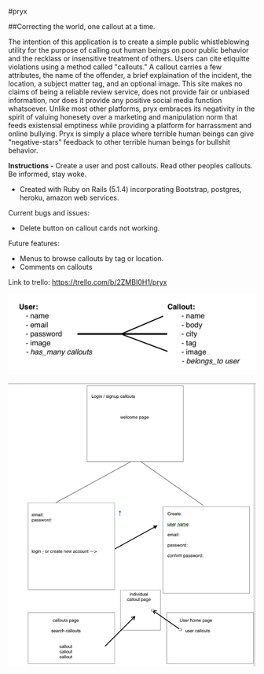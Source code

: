 #pryx


##Correcting the world, one callout at a time.

The intention of this application is to create a simple public whistleblowing utility for the purpose of calling out human beings on poor public behavior and the recklass or insensitive treatment of others. Users can cite etiquitte violations using a method called "callouts." A callout carries a few attributes, the name of the offender, a brief explaination of the incident, the location, a subject matter tag, and an optional image. This site makes no claims of being a reliable review service, does not provide fair or unbiased information, nor does it provide any positive social media function whatsoever. Unlike most other platforms, pryx embraces its negativity in the spirit of valuing honesety over a marketing and manipulation norm that feeds existensial emptiness while providing a platform for harrassment and online bullying. Pryx is simply a place where terrible human beings can give "negative-stars" feedback to other terrible human beings for bullshit behavior. 

**Instructions -**
Create a user and post callouts. Read other peoples callouts. Be informed, stay woke. 

- Created with Ruby on Rails (5.1.4) incorporating Bootstrap, postgres, heroku, amazon web services.



Current bugs and issues:

- Delete button on callout cards not working.


Future features: 

- Menus to browse callouts by tag or location.
- Comments on callouts

Link to trello: 
https://trello.com/b/2ZMBI0H1/pryx

![](./readme_images/erd.png)

![](./readme_images/wireframe.png)

